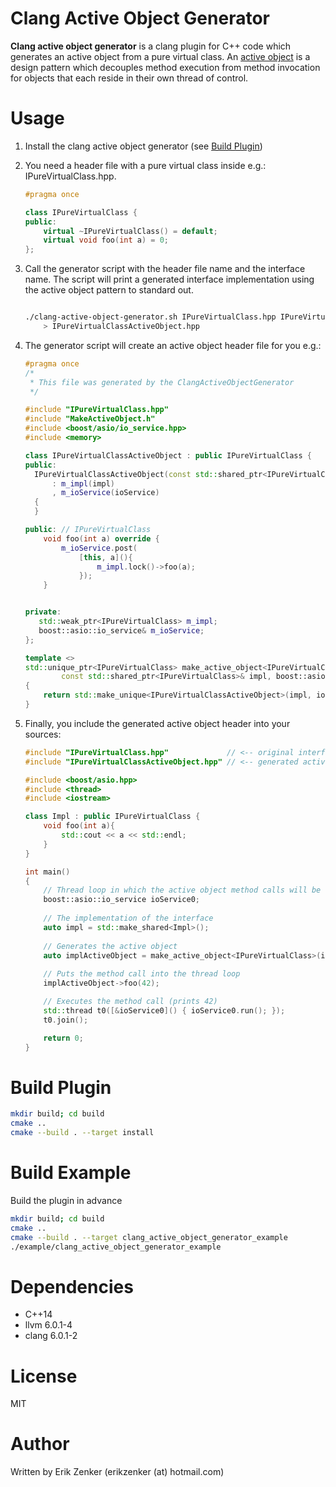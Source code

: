 Clang Active Object Generator
=============================

**Clang active object generator** is a clang plugin for C++ code which generates an active object
from a pure virtual class. An [active object](https://en.wikipedia.org/wiki/Active_object) is a design
pattern which decouples method execution from method invocation for objects that each reside 
in their own thread of control.


Usage
=====
1. Install the clang active object generator (see [Build Plugin](#Build-Plugin))
1. You need a header file with a pure virtual class inside e.g.: IPureVirtualClass.hpp.
    ```c++
    #pragma once
    
    class IPureVirtualClass {
    public:
        virtual ~IPureVirtualClass() = default;
        virtual void foo(int a) = 0;
    };
    ```
   
2. Call the generator script with the header file name and the interface name. The script will
print a generated interface implementation using the active object pattern to standard out.
    ```bash
    
    ./clang-active-object-generator.sh IPureVirtualClass.hpp IPureVirtualClass \
        > IPureVirtualClassActiveObject.hpp
    
    ```
3. The generator script will create an active object header file for you e.g.:
    ```c++
    #pragma once
    /*
     * This file was generated by the ClangActiveObjectGenerator
     */
    
    #include "IPureVirtualClass.hpp"
    #include "MakeActiveObject.h"
    #include <boost/asio/io_service.hpp>
    #include <memory>
    
    class IPureVirtualClassActiveObject : public IPureVirtualClass {
    public:
      IPureVirtualClassActiveObject(const std::shared_ptr<IPureVirtualClass>& impl, boost::asio::io_service& ioService)
          : m_impl(impl)
          , m_ioService(ioService)
      {
      }
    
    public: // IPureVirtualClass
        void foo(int a) override {
            m_ioService.post(
                [this, a](){
                    m_impl.lock()->foo(a);
                });
        }
    
    
    private:
       std::weak_ptr<IPureVirtualClass> m_impl;
       boost::asio::io_service& m_ioService;
    };
    
    template <>
    std::unique_ptr<IPureVirtualClass> make_active_object<IPureVirtualClass, boost::asio::io_service>(
            const std::shared_ptr<IPureVirtualClass>& impl, boost::asio::io_service& ioService)
    {
        return std::make_unique<IPureVirtualClassActiveObject>(impl, ioService);
    }
    ```
4. Finally, you include the generated active object header into your sources:
    ```c++
    #include "IPureVirtualClass.hpp"             // <-- original interface header
    #include "IPureVirtualClassActiveObject.hpp" // <-- generated active object header
    
    #include <boost/asio.hpp>
    #include <thread>
    #include <iostream>
    
    class Impl : public IPureVirtualClass {
        void foo(int a){
            std::cout << a << std::endl;
        }
    }
    
    int main()
    {
        // Thread loop in which the active object method calls will be executed
        boost::asio::io_service ioService0;
     
        // The implementation of the interface
        auto impl = std::make_shared<Impl>();
        
        // Generates the active object 
        auto implActiveObject = make_active_object<IPureVirtualClass>(impl, ioService0);
        
        // Puts the method call into the thread loop
        implActiveObject->foo(42);
    
        // Executes the method call (prints 42)
        std::thread t0([&ioService0]() { ioService0.run(); });
        t0.join();
    
        return 0;
    }
    ```
Build Plugin
=============
```bash
mkdir build; cd build
cmake ..
cmake --build . --target install
```

Build Example
=============
Build the plugin in advance
```bash
mkdir build; cd build
cmake ..
cmake --build . --target clang_active_object_generator_example
./example/clang_active_object_generator_example
```

Dependencies
============
* C++14
* llvm 6.0.1-4
* clang 6.0.1-2

License
=======
MIT

Author
======
Written by Erik Zenker (erikzenker (at) hotmail.com)